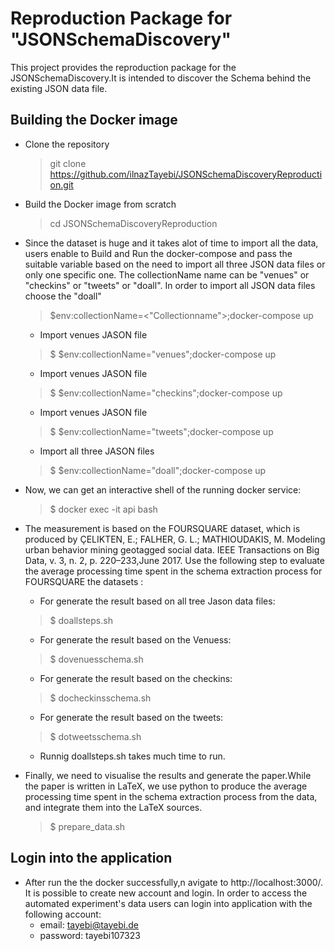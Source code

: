 # Reproduction Package for "JSONSchemaDiscovery"
This project provides the reproduction package for 
the JSONSchemaDiscovery.It is intended to discover the
Schema behind the existing JSON data file.

## Building the Docker image
- Clone the repository
  > git clone https://github.com/ilnazTayebi/JSONSchemaDiscoveryReproduction.git
- Build the Docker image from scratch
  > cd JSONSchemaDiscoveryReproduction
- Since the dataset is huge and it takes alot of time to import all the data, users enable to Build and Run the docker-compose and pass the suitable variable based on   the need to import all three JSON data files or only one specific one. The collectionName name can be "venues" or "checkins" or "tweets" or "doall". In order to import all JSON data files choose the "doall"
  > $env:collectionName=<"Collectionname">;docker-compose up
  
    - Import venues JASON file

    >$  $env:collectionName="venues";docker-compose up

    - Import venues JASON file

    >$  $env:collectionName="checkins";docker-compose up
    
    - Import venues JASON file

    >$  $env:collectionName="tweets";docker-compose up

    - Import all three JASON files

    >$  $env:collectionName="doall";docker-compose up

 - Now, we can get an interactive shell of the running docker service:

   >$ docker exec -it api  bash
  
  - The measurement is based on the FOURSQUARE dataset, which is produced by ÇELIKTEN, E.; FALHER, G. L.; MATHIOUDAKIS, M. Modeling urban behavior mining geotagged social data. IEEE Transactions on Big Data, v. 3, n. 2, p. 220–233,June 2017. Use the following step to evaluate the average processing time spent in the schema extraction process for FOURSQUARE the datasets :
      
      - For generate the result based on  all tree Jason data files:
      
       >$ doallsteps.sh

      - For generate the result based on the Venuess:

       >$ dovenuesschema.sh

      - For generate the result based on the checkins:

       >$ docheckinsschema.sh

      - For generate the result based on the tweets:

       >$ dotweetsschema.sh
      
      - Runnig doallsteps.sh takes much time to run.

  - Finally, we need to visualise the results and generate the paper.While the paper is written in LaTeX, we use python to
  produce  the average processing time spent in the schema extraction process from the data, and integrate them into the LaTeX sources.

     >$ prepare_data.sh

## Login into the application
 - After run the the docker successfully,n avigate to http://localhost:3000/. It is possible to create new account and login. In order to access the automated experiment's data users can login into application with the following account:
    - email: tayebi@tayebi.de
    - password: tayebi107323
   